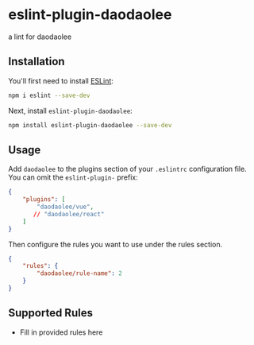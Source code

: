 # eslint-plugin-daodaolee

a lint for daodaolee

## Installation

You'll first need to install [ESLint](https://eslint.org/):

```sh
npm i eslint --save-dev
```

Next, install `eslint-plugin-daodaolee`:

```sh
npm install eslint-plugin-daodaolee --save-dev
```

## Usage

Add `daodaolee` to the plugins section of your `.eslintrc` configuration file. You can omit the `eslint-plugin-` prefix:

```json
{
    "plugins": [
        "daodaolee/vue",
       // "daodaolee/react"
    ]
}
```


Then configure the rules you want to use under the rules section.

```json
{
    "rules": {
        "daodaolee/rule-name": 2
    }
}
```

## Supported Rules

* Fill in provided rules here


